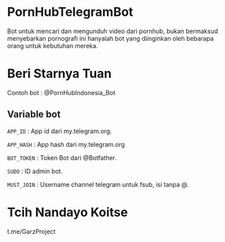 # PornHubTelegramBot
Bot untuk mencari dan mengunduh video dari pornhub, bukan bermaksud menyebarkan pornografi ini hanyalah bot yang diinginkan oleh bebarapa orang untuk kebutuhan mereka.

# Beri Starnya Tuan
Contoh bot : @PornHubIndonesia_Bot
## Variable bot
`APP_ID` : App id dari my.telegram.org.

`APP_HASH` : App hash dari my.telegram.org

`BOT_TOKEN` : Token Bot dari @Botfather.

`SUDO` : ID admin bot.

`MUST_JOIN` : Username channel telegram untuk fsub, isi tanpa @.

# Tcih Nandayo Koitse
t.me/GarzProject
